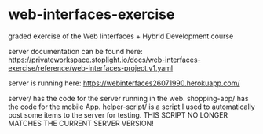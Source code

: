 # web-interfaces-exercise
graded exercise of the Web Iinterfaces + Hybrid Development course

server documentation can be found here:
https://privateworkspace.stoplight.io/docs/web-interfaces-exercise/reference/web-interfaces-project.v1.yaml

server is running here:
https://webinterfaces26071990.herokuapp.com/

server/ has the code for the server running in the web.
shopping-app/ has the code for the mobile App.
helper-script/ is a script I used to automatically post some items to the server for testing. THIS SCRIPT NO LONGER MATCHES THE CURRENT SERVER VERSION!
